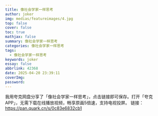 ```yaml
---
title: 像社会学家一样思考
author: joker
img: medias/featureimages/4.jpg
top: false
cover: false
toc: true
mathjax: false
summary: 像社会学家一样思考
categories: 像社会学家一样思考
tags:
  - 像社会学家一样思考
keywords: joker
essay: false
abbrlink: 42368
date: 2025-04-20 23:39:11
coverImg:
password:
---
```


我用夸克网盘分享了「像社会学家一样思考」，点击链接即可保存。打开「夸克APP」，无需下载在线播放视频，畅享原画5倍速，支持电视投屏。
链接：https://pan.quark.cn/s/0c83e6832cb1
